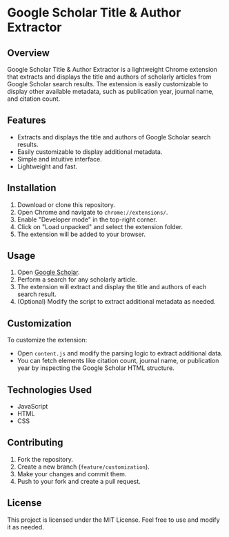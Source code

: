 # Google Scholar Title & Author Extractor

## Overview

Google Scholar Title & Author Extractor is a lightweight Chrome extension that extracts and displays the title and authors of scholarly articles from Google Scholar search results. The extension is easily customizable to display other available metadata, such as publication year, journal name, and citation count.

## Features

- Extracts and displays the title and authors of Google Scholar search results.
- Easily customizable to display additional metadata.
- Simple and intuitive interface.
- Lightweight and fast.

## Installation

1. Download or clone this repository.
2. Open Chrome and navigate to `chrome://extensions/`.
3. Enable "Developer mode" in the top-right corner.
4. Click on "Load unpacked" and select the extension folder.
5. The extension will be added to your browser.

## Usage

1. Open [Google Scholar](https://scholar.google.com/).
2. Perform a search for any scholarly article.
3. The extension will extract and display the title and authors of each search result.
4. (Optional) Modify the script to extract additional metadata as needed.

## Customization

To customize the extension:

- Open `content.js` and modify the parsing logic to extract additional data.
- You can fetch elements like citation count, journal name, or publication year by inspecting the Google Scholar HTML structure.

## Technologies Used

- JavaScript
- HTML
- CSS

## Contributing

1. Fork the repository.
2. Create a new branch (`feature/customization`).
3. Make your changes and commit them.
4. Push to your fork and create a pull request.

## License

This project is licensed under the MIT License. Feel free to use and modify it as needed.
